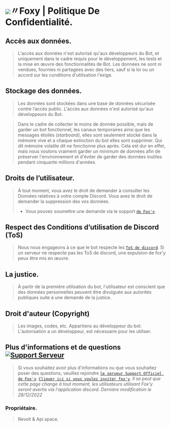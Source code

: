 # ![](https://cdn.discordapp.com/emojis/1037295190978871336.webp?size=48&quality=lossless)〃Foxy | Politique De Confidentialité.

 ## Accès aux données.
> L'accès aux données n'est autorisé qu'aux développeurs du Bot, et uniquement dans le cadre requis pour le développement, les tests et la mise en œuvre des fonctionnalités de Bot. 
> Les données ne sont ni vendues, fournies ni partagées avec des tiers, sauf si la loi ou un accord sur les conditions d'utilisation l'exige.

## Stockage des données.
> Les données sont stockées dans une base de données sécurisée contre l’accès public.
> L'accès aux données n'est autorisé qu'aux développeurs du Bot.

> Dans le cadre de collecter le moins de donnée possible, mais de garder un bot fonctionnel, les canaux temporaires ainsi que les messages étoilés *(starboard)*, elles sont seulement stocké dans la mémoire vive et a chaque extinction du bot elles sont supprimer. Qui dit mémoire volatile dit ne fonctionne plus après. Cela est dur en effet, mais nous voulons vraiment garder un minimum de données afin de préserver l'environnement et d'éviter de garder des données inutiles pendant cinquante millions d'années.

## Droits de l’utilisateur.
> À tout moment, vous avez le droit de demander à consulter les Données relatives à votre compte Discord.
> Vous avez le droit de demander la suppression des vos données.
> - Vous pouvez soumettre une demande via le sopport [`de Fox'y`](https://discord.gg/Bwrg8WxADK).

## Respect des Conditions d’utilisation de Discord (ToS)
> Nous nous engageons à ce que le bot respecte les [`ToS de discord`](https://discord.com/terms).
> Si un serveur ne respecte pas les ToS de discord, une expulsion de fox'y peux être mis en œuvre.

## La justice.
> À partir de la première utilisation du bot, l'utilisateur est conscient que des données personnelles peuvent être divulguée aux autorités publiques suite à une demande de la justice.

## Droit d'auteur (Copyright)
> Les images, codes, etc. Appartiens au développeur du bot. 
> L'autorisation a un développeur, est nécessaire pour les utiliser.

## Plus d'informations et de questions <a href="https://discord.gg/C9CCc2VpZK"> <img src="https://discordapp.com/api/guilds/1035589781163364502/widget.png?style=shield" alt="Support Serveur"></a>
> Si vous souhaitez avoir plus d'informations ou que vous souhaitez poser des questions, veuillez rejoindre [`le serveur Support Officiel de Fox'y`](https://discord.gg/C9CCc2VpZK).
> [`Cliquer ici si vous voulez inviter fox'y`](https://discord.com/oauth2/authorize?client_id=1035925300544016535&scope=bot+applications.commands&permissions=2113400319).
> *Il se peut que cette page change à tout moment, les utilisateurs utilisant Fox'y seront avertis via l'application discord.
Dernière modification le 28/12/2022*

### Propriétaire.
> Revolt & Api space.

